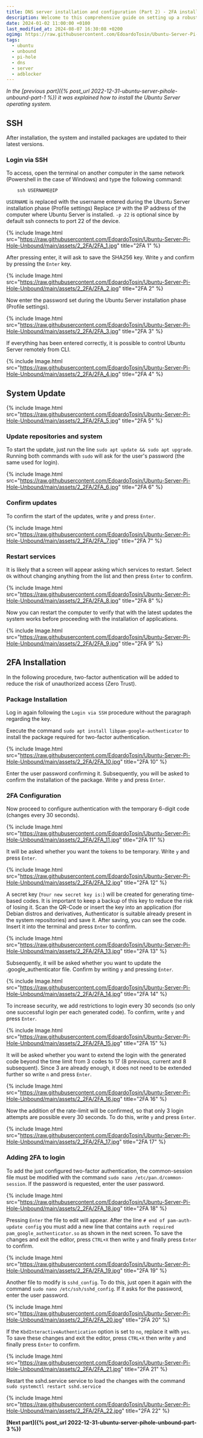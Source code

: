 ```yaml
---
title: DNS server installation and configuration (Part 2) - 2FA installation (EN)
description: Welcome to this comprehensive guide on setting up a robust and secure DNS server using Ubuntu, Pi-Hole, and Unbound. This setup enhances your privacy and gives you better control over your network traffic.
date: 2024-01-02 11:00:00 +0100
last_modified_at: 2024-08-07 16:30:08 +0200
ogimg: https://raw.githubusercontent.com/EdoardoTosin/Ubuntu-Server-Pi-Hole-Unbound/main/assets/2_2FA/2FA_13.jpg
tags:
  - ubuntu
  - unbound
  - pi-hole
  - dns
  - server
  - adblocker
---
```


*In the [previous part]({% post_url 2022-12-31-ubuntu-server-pihole-unbound-part-1 %}) it was explained how to install the Ubuntu Server operating system.*

## SSH

After installation, the system and installed packages are updated to their latest versions.

### Login via SSH

To access, open the terminal on another computer in the same network (Powershell in the case of Windows) and type the following command:

```shell
	ssh USERNAME@IP
```
`USERNAME` is replaced with the username entered during the Ubuntu Server installation phase (Profile settings)
Replace `IP` with the IP address of the computer where Ubuntu Server is installed.
`-p 22` is optional since by default ssh connects to port 22 of the device.

{% include Image.html src="https://raw.githubusercontent.com/EdoardoTosin/Ubuntu-Server-Pi-Hole-Unbound/main/assets/2_2FA/2FA_1.jpg" title="2FA 1" %}

After pressing enter, it will ask to save the SHA256 key. Write `y` and confirm by pressing the `Enter` key.

{% include Image.html src="https://raw.githubusercontent.com/EdoardoTosin/Ubuntu-Server-Pi-Hole-Unbound/main/assets/2_2FA/2FA_2.jpg" title="2FA 2" %}

Now enter the password set during the Ubuntu Server installation phase (Profile settings).

{% include Image.html src="https://raw.githubusercontent.com/EdoardoTosin/Ubuntu-Server-Pi-Hole-Unbound/main/assets/2_2FA/2FA_3.jpg" title="2FA 3" %}

If everything has been entered correctly, it is possible to control Ubuntu Server remotely from CLI.

{% include Image.html src="https://raw.githubusercontent.com/EdoardoTosin/Ubuntu-Server-Pi-Hole-Unbound/main/assets/2_2FA/2FA_4.jpg" title="2FA 4" %}

## System Update

{% include Image.html src="https://raw.githubusercontent.com/EdoardoTosin/Ubuntu-Server-Pi-Hole-Unbound/main/assets/2_2FA/2FA_5.jpg" title="2FA 5" %}

### Update repositories and system

To start the update, just run the line `sudo apt update && sudo apt upgrade`. Running both commands with `sudo` will ask for the user's password (the same used for login).

{% include Image.html src="https://raw.githubusercontent.com/EdoardoTosin/Ubuntu-Server-Pi-Hole-Unbound/main/assets/2_2FA/2FA_6.jpg" title="2FA 6" %}

### Confirm updates

To confirm the start of the updates, write `y` and press `Enter`.

{% include Image.html src="https://raw.githubusercontent.com/EdoardoTosin/Ubuntu-Server-Pi-Hole-Unbound/main/assets/2_2FA/2FA_7.jpg" title="2FA 7" %}

### Restart services

It is likely that a screen will appear asking which services to restart. Select `Ok` without changing anything from the list and then press `Enter` to confirm.

{% include Image.html src="https://raw.githubusercontent.com/EdoardoTosin/Ubuntu-Server-Pi-Hole-Unbound/main/assets/2_2FA/2FA_8.jpg" title="2FA 8" %}

Now you can restart the computer to verify that with the latest updates the system works before proceeding with the installation of applications.

{% include Image.html src="https://raw.githubusercontent.com/EdoardoTosin/Ubuntu-Server-Pi-Hole-Unbound/main/assets/2_2FA/2FA_9.jpg" title="2FA 9" %}

## 2FA Installation

In the following procedure, two-factor authentication will be added to reduce the risk of unauthorized access (Zero Trust).

### Package Installation

Log in again following the `Login via SSH` procedure without the paragraph regarding the key.

Execute the command `sudo apt install libpam-google-authenticator` to install the package required for two-factor authentication.

{% include Image.html src="https://raw.githubusercontent.com/EdoardoTosin/Ubuntu-Server-Pi-Hole-Unbound/main/assets/2_2FA/2FA_10.jpg" title="2FA 10" %}

Enter the user password confirming it. Subsequently, you will be asked to confirm the installation of the package. Write `y` and press `Enter`.

### 2FA Configuration

Now proceed to configure authentication with the temporary 6-digit code (changes every 30 seconds).

{% include Image.html src="https://raw.githubusercontent.com/EdoardoTosin/Ubuntu-Server-Pi-Hole-Unbound/main/assets/2_2FA/2FA_11.jpg" title="2FA 11" %}

It will be asked whether you want the tokens to be temporary. Write `y` and press `Enter`.

{% include Image.html src="https://raw.githubusercontent.com/EdoardoTosin/Ubuntu-Server-Pi-Hole-Unbound/main/assets/2_2FA/2FA_12.jpg" title="2FA 12" %}

A secret key (`Your new secret key is:`) will be created for generating time-based codes.
It is important to keep a backup of this key to reduce the risk of losing it.
Scan the QR-Code or insert the key into an application (for Debian distros and derivatives, Authenticator is suitable already present in the system repositories) and save it.
After saving, you can see the code. Insert it into the terminal and press `Enter` to confirm.

{% include Image.html src="https://raw.githubusercontent.com/EdoardoTosin/Ubuntu-Server-Pi-Hole-Unbound/main/assets/2_2FA/2FA_13.jpg" title="2FA 13" %}

Subsequently, it will be asked whether you want to update the .google_authenticator file. Confirm by writing `y` and pressing `Enter`.

{% include Image.html src="https://raw.githubusercontent.com/EdoardoTosin/Ubuntu-Server-Pi-Hole-Unbound/main/assets/2_2FA/2FA_14.jpg" title="2FA 14" %}

To increase security, we add restrictions to login every 30 seconds (so only one successful login per each generated code).
To confirm, write `y` and press `Enter`.

{% include Image.html src="https://raw.githubusercontent.com/EdoardoTosin/Ubuntu-Server-Pi-Hole-Unbound/main/assets/2_2FA/2FA_15.jpg" title="2FA 15" %}

It will be asked whether you want to extend the login with the generated code beyond the time limit from 3 codes to 17 (8 previous, current and 8 subsequent). Since 3 are already enough, it does not need to be extended further so write `n` and press `Enter`.

{% include Image.html src="https://raw.githubusercontent.com/EdoardoTosin/Ubuntu-Server-Pi-Hole-Unbound/main/assets/2_2FA/2FA_16.jpg" title="2FA 16" %}

Now the addition of the rate-limit will be confirmed, so that only 3 login attempts are possible every 30 seconds. To do this, write `y` and press `Enter`.

{% include Image.html src="https://raw.githubusercontent.com/EdoardoTosin/Ubuntu-Server-Pi-Hole-Unbound/main/assets/2_2FA/2FA_17.jpg" title="2FA 17" %}

### Adding 2FA to login

To add the just configured two-factor authentication, the common-session file must be modified with the command `sudo nano /etc/pan.d/common-session`. If the password is requested, enter the user password.

{% include Image.html src="https://raw.githubusercontent.com/EdoardoTosin/Ubuntu-Server-Pi-Hole-Unbound/main/assets/2_2FA/2FA_18.jpg" title="2FA 18" %}

Pressing `Enter` the file to edit will appear. After the line `# end of pam-auth-update config` you must add a new line that contains `auth required pam_google_authenticator.so` as shown in the next screen.
To save the changes and exit the editor, press `CTRL+X` then write `y` and finally press `Enter` to confirm.

{% include Image.html src="https://raw.githubusercontent.com/EdoardoTosin/Ubuntu-Server-Pi-Hole-Unbound/main/assets/2_2FA/2FA_19.jpg" title="2FA 19" %}

Another file to modify is `sshd_config`. To do this, just open it again with the command `sudo nano /etc/ssh/sshd_config`. If it asks for the password, enter the user password.

{% include Image.html src="https://raw.githubusercontent.com/EdoardoTosin/Ubuntu-Server-Pi-Hole-Unbound/main/assets/2_2FA/2FA_20.jpg" title="2FA 20" %}

If the `KbdInteractiveAuthentication` option is set to `no`, replace it with `yes`.
To save these changes and exit the editor, press `CTRL+X` then write `y` and finally press `Enter` to confirm.

{% include Image.html src="https://raw.githubusercontent.com/EdoardoTosin/Ubuntu-Server-Pi-Hole-Unbound/main/assets/2_2FA/2FA_21.jpg" title="2FA 21" %}

Restart the sshd.service service to load the changes with the command `sudo systemctl restart sshd.service`

{% include Image.html src="https://raw.githubusercontent.com/EdoardoTosin/Ubuntu-Server-Pi-Hole-Unbound/main/assets/2_2FA/2FA_22.jpg" title="2FA 22" %}

**[Next part]({% post_url 2022-12-31-ubuntu-server-pihole-unbound-part-3 %})**
